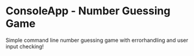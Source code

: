 # ConsoleApp - Number Guessing Game

Simple command line number guessing game with errorhandling and user input checking!
